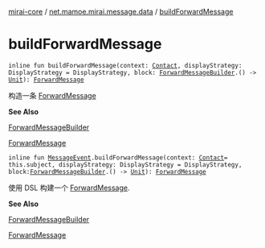 [mirai-core](../index.md) / [net.mamoe.mirai.message.data](index.md) / [buildForwardMessage](./build-forward-message.md)

# buildForwardMessage

`inline fun buildForwardMessage(context: `[`Contact`](../net.mamoe.mirai.contact/-contact/index.md)`, displayStrategy: DisplayStrategy = DisplayStrategy, block: `[`ForwardMessageBuilder`](-forward-message-builder/index.md)`.() -> `[`Unit`](https://kotlinlang.org/api/latest/jvm/stdlib/kotlin/-unit/index.html)`): `[`ForwardMessage`](-forward-message/index.md)

构造一条 [ForwardMessage](-forward-message/index.md)

**See Also**

[ForwardMessageBuilder](-forward-message-builder/index.md)

[ForwardMessage](-forward-message/index.md)

`inline fun `[`MessageEvent`](../net.mamoe.mirai.message/-message-event/index.md)`.buildForwardMessage(context: `[`Contact`](../net.mamoe.mirai.contact/-contact/index.md)` = this.subject, displayStrategy: DisplayStrategy = DisplayStrategy, block: `[`ForwardMessageBuilder`](-forward-message-builder/index.md)`.() -> `[`Unit`](https://kotlinlang.org/api/latest/jvm/stdlib/kotlin/-unit/index.html)`): `[`ForwardMessage`](-forward-message/index.md)

使用 DSL 构建一个 [ForwardMessage](-forward-message/index.md).

**See Also**

[ForwardMessageBuilder](-forward-message-builder/index.md)

[ForwardMessage](-forward-message/index.md)

